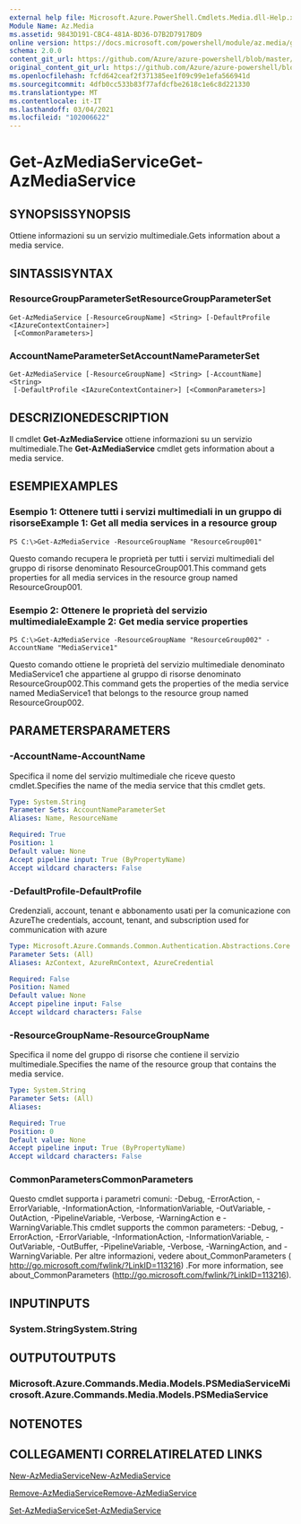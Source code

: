 ```yaml
---
external help file: Microsoft.Azure.PowerShell.Cmdlets.Media.dll-Help.xml
Module Name: Az.Media
ms.assetid: 9843D191-CBC4-481A-BD36-D7B2D7917BD9
online version: https://docs.microsoft.com/powershell/module/az.media/get-azmediaservice
schema: 2.0.0
content_git_url: https://github.com/Azure/azure-powershell/blob/master/src/Media/Media/help/Get-AzMediaService.md
original_content_git_url: https://github.com/Azure/azure-powershell/blob/master/src/Media/Media/help/Get-AzMediaService.md
ms.openlocfilehash: fcfd642ceaf2f371385ee1f09c99e1efa566941d
ms.sourcegitcommit: 4dfb0cc533b83f77afdcfbe2618c1e6c8d221330
ms.translationtype: MT
ms.contentlocale: it-IT
ms.lasthandoff: 03/04/2021
ms.locfileid: "102006622"
---
```

# <span data-ttu-id="b02b7-101">Get-AzMediaService</span><span class="sxs-lookup"><span data-stu-id="b02b7-101">Get-AzMediaService</span></span>

## <span data-ttu-id="b02b7-102">SYNOPSIS</span><span class="sxs-lookup"><span data-stu-id="b02b7-102">SYNOPSIS</span></span>
<span data-ttu-id="b02b7-103">Ottiene informazioni su un servizio multimediale.</span><span class="sxs-lookup"><span data-stu-id="b02b7-103">Gets information about a media service.</span></span>

## <span data-ttu-id="b02b7-104">SINTASSI</span><span class="sxs-lookup"><span data-stu-id="b02b7-104">SYNTAX</span></span>

### <span data-ttu-id="b02b7-105">ResourceGroupParameterSet</span><span class="sxs-lookup"><span data-stu-id="b02b7-105">ResourceGroupParameterSet</span></span>
```
Get-AzMediaService [-ResourceGroupName] <String> [-DefaultProfile <IAzureContextContainer>]
 [<CommonParameters>]
```

### <span data-ttu-id="b02b7-106">AccountNameParameterSet</span><span class="sxs-lookup"><span data-stu-id="b02b7-106">AccountNameParameterSet</span></span>
```
Get-AzMediaService [-ResourceGroupName] <String> [-AccountName] <String>
 [-DefaultProfile <IAzureContextContainer>] [<CommonParameters>]
```

## <span data-ttu-id="b02b7-107">DESCRIZIONE</span><span class="sxs-lookup"><span data-stu-id="b02b7-107">DESCRIPTION</span></span>
<span data-ttu-id="b02b7-108">Il cmdlet **Get-AzMediaService** ottiene informazioni su un servizio multimediale.</span><span class="sxs-lookup"><span data-stu-id="b02b7-108">The **Get-AzMediaService** cmdlet gets information about a media service.</span></span>

## <span data-ttu-id="b02b7-109">ESEMPI</span><span class="sxs-lookup"><span data-stu-id="b02b7-109">EXAMPLES</span></span>

### <span data-ttu-id="b02b7-110">Esempio 1: Ottenere tutti i servizi multimediali in un gruppo di risorse</span><span class="sxs-lookup"><span data-stu-id="b02b7-110">Example 1: Get all media services in a resource group</span></span>
```
PS C:\>Get-AzMediaService -ResourceGroupName "ResourceGroup001"
```

<span data-ttu-id="b02b7-111">Questo comando recupera le proprietà per tutti i servizi multimediali del gruppo di risorse denominato ResourceGroup001.</span><span class="sxs-lookup"><span data-stu-id="b02b7-111">This command gets properties for all media services in the resource group named ResourceGroup001.</span></span>

### <span data-ttu-id="b02b7-112">Esempio 2: Ottenere le proprietà del servizio multimediale</span><span class="sxs-lookup"><span data-stu-id="b02b7-112">Example 2: Get media service properties</span></span>
```
PS C:\>Get-AzMediaService -ResourceGroupName "ResourceGroup002" -AccountName "MediaService1"
```

<span data-ttu-id="b02b7-113">Questo comando ottiene le proprietà del servizio multimediale denominato MediaService1 che appartiene al gruppo di risorse denominato ResourceGroup002.</span><span class="sxs-lookup"><span data-stu-id="b02b7-113">This command gets the properties of the media service named MediaService1 that belongs to the resource group named ResourceGroup002.</span></span>

## <span data-ttu-id="b02b7-114">PARAMETERS</span><span class="sxs-lookup"><span data-stu-id="b02b7-114">PARAMETERS</span></span>

### <span data-ttu-id="b02b7-115">-AccountName</span><span class="sxs-lookup"><span data-stu-id="b02b7-115">-AccountName</span></span>
<span data-ttu-id="b02b7-116">Specifica il nome del servizio multimediale che riceve questo cmdlet.</span><span class="sxs-lookup"><span data-stu-id="b02b7-116">Specifies the name of the media service that this cmdlet gets.</span></span>

```yaml
Type: System.String
Parameter Sets: AccountNameParameterSet
Aliases: Name, ResourceName

Required: True
Position: 1
Default value: None
Accept pipeline input: True (ByPropertyName)
Accept wildcard characters: False
```

### <span data-ttu-id="b02b7-117">-DefaultProfile</span><span class="sxs-lookup"><span data-stu-id="b02b7-117">-DefaultProfile</span></span>
<span data-ttu-id="b02b7-118">Credenziali, account, tenant e abbonamento usati per la comunicazione con Azure</span><span class="sxs-lookup"><span data-stu-id="b02b7-118">The credentials, account, tenant, and subscription used for communication with azure</span></span>

```yaml
Type: Microsoft.Azure.Commands.Common.Authentication.Abstractions.Core.IAzureContextContainer
Parameter Sets: (All)
Aliases: AzContext, AzureRmContext, AzureCredential

Required: False
Position: Named
Default value: None
Accept pipeline input: False
Accept wildcard characters: False
```

### <span data-ttu-id="b02b7-119">-ResourceGroupName</span><span class="sxs-lookup"><span data-stu-id="b02b7-119">-ResourceGroupName</span></span>
<span data-ttu-id="b02b7-120">Specifica il nome del gruppo di risorse che contiene il servizio multimediale.</span><span class="sxs-lookup"><span data-stu-id="b02b7-120">Specifies the name of the resource group that contains the media service.</span></span>

```yaml
Type: System.String
Parameter Sets: (All)
Aliases:

Required: True
Position: 0
Default value: None
Accept pipeline input: True (ByPropertyName)
Accept wildcard characters: False
```

### <span data-ttu-id="b02b7-121">CommonParameters</span><span class="sxs-lookup"><span data-stu-id="b02b7-121">CommonParameters</span></span>
<span data-ttu-id="b02b7-122">Questo cmdlet supporta i parametri comuni: -Debug, -ErrorAction, -ErrorVariable, -InformationAction, -InformationVariable, -OutVariable, -OutAction, -PipelineVariable, -Verbose, -WarningAction e -WarningVariable.</span><span class="sxs-lookup"><span data-stu-id="b02b7-122">This cmdlet supports the common parameters: -Debug, -ErrorAction, -ErrorVariable, -InformationAction, -InformationVariable, -OutVariable, -OutBuffer, -PipelineVariable, -Verbose, -WarningAction, and -WarningVariable.</span></span> <span data-ttu-id="b02b7-123">Per altre informazioni, vedere about_CommonParameters ( http://go.microsoft.com/fwlink/?LinkID=113216) .</span><span class="sxs-lookup"><span data-stu-id="b02b7-123">For more information, see about_CommonParameters (http://go.microsoft.com/fwlink/?LinkID=113216).</span></span>

## <span data-ttu-id="b02b7-124">INPUT</span><span class="sxs-lookup"><span data-stu-id="b02b7-124">INPUTS</span></span>

### <span data-ttu-id="b02b7-125">System.String</span><span class="sxs-lookup"><span data-stu-id="b02b7-125">System.String</span></span>

## <span data-ttu-id="b02b7-126">OUTPUT</span><span class="sxs-lookup"><span data-stu-id="b02b7-126">OUTPUTS</span></span>

### <span data-ttu-id="b02b7-127">Microsoft.Azure.Commands.Media.Models.PSMediaService</span><span class="sxs-lookup"><span data-stu-id="b02b7-127">Microsoft.Azure.Commands.Media.Models.PSMediaService</span></span>

## <span data-ttu-id="b02b7-128">NOTE</span><span class="sxs-lookup"><span data-stu-id="b02b7-128">NOTES</span></span>

## <span data-ttu-id="b02b7-129">COLLEGAMENTI CORRELATI</span><span class="sxs-lookup"><span data-stu-id="b02b7-129">RELATED LINKS</span></span>

[<span data-ttu-id="b02b7-130">New-AzMediaService</span><span class="sxs-lookup"><span data-stu-id="b02b7-130">New-AzMediaService</span></span>](./New-AzMediaService.md)

[<span data-ttu-id="b02b7-131">Remove-AzMediaService</span><span class="sxs-lookup"><span data-stu-id="b02b7-131">Remove-AzMediaService</span></span>](./Remove-AzMediaService.md)

[<span data-ttu-id="b02b7-132">Set-AzMediaService</span><span class="sxs-lookup"><span data-stu-id="b02b7-132">Set-AzMediaService</span></span>](./Set-AzMediaService.md)


